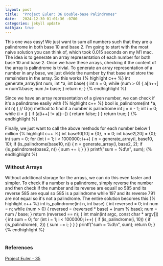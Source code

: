 ```yaml
---
layout: post
title:  "Project Euler: 36 Double-base Palindromes"
date:   2024-12-30 01:01:36 -0700
categories: jekyll update
mathjax: true
---
```

This one was easy! We just want to sum all numbers such that they are a palindrome in both base 10 and base 2. I'm going to start with the most naive solution you can think of, which took 0.015 seconds on my M1 mac. The idea is to generate an array representation of each number for both base 10 and base 2. Once we have these arrays, checking if the content of the array is palindrome is trivial. To generate an array representation of a number in any base, we just divide the number by that base and store the remainders in the array. So this works
{% highlight c++ %}
int generate_array(int num, int *a, int base) {
    int n = 0;
    while (num > 0) {
        a[n++] = num%base;
        num /= base;
    }
    return n;
}
{% endhighlight %}
<!------------------------------------------------------------------------------------>
Since we have an array representation of a given number, we can check if it's a palindrome easily with
{% highlight c++ %}
bool is_palindrome(int *a, int n) { // O(n) method to find if a number is palindrome
    int j = n - 1;
    int i = 0;
    while (i < j) {
        if (a[i++] != a[j--]) {
            return false;
        }
    }
    return true;
}
{% endhighlight %}
<!------------------------------------------------------------------------------------>
Finally, we just want to call the above methods for each number below 1 million
{% highlight c++ %}
int base10[10] = {0}, n = 0;
int base2[20] = {0};
int sum = 0;
for (int i = 1; i < 1000000; i++) {
    n = generate_array(i, base10, 10);
    if (is_palindrome(base10, n)) {
        n = generate_array(i, base2, 2);
        if (is_palindrome(base2, n)) {
            sum += i;
        }
    }
}
printf("sum = %d\n", sum);
{% endhighlight %}
<br>
<!------------------------------------------------------------------------------------>
<h3>Without Arrays</h3>
Without additional storage for the arrays, we can do this even faster and simpler. To check if a number is a palindrome, simply reverse the number and then check if the number and its reverse are equal! so 585 and its reverse 585 are equal so 585 is a palindrome while 197 and its reverse 791 are not equal so it's not a palindrome. The entire solution becomes this
{% highlight c++ %}
int is_palindrome(int n, int base) {
    int reversed = 0;
    int num = n;
    while (num > 0) {
        reversed = (reversed * base) + (num % base);
        num = num / base;
    }
    return (reversed == n);
}
int main(int argc, const char * argv[]) {
    int sum = 0;
    for (int i = 1; i < 1000000; i++) {
        if (is_palindrome(i, 10)) {
            if (is_palindrome(i, 2)) {
                sum += i;
            }
        }
    }
    printf("sum = %d\n", sum);
    return 0;
}
{% endhighlight %}
<br>
<br>
<!------------------------------------------------------------------------------------>
<h3>References</h3>
<a href="https://projecteuler.net/problem=35">Project Euler - 35</a>
<br>
<br>


